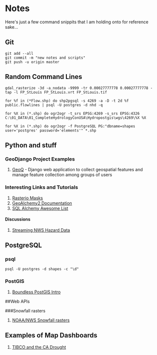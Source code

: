 # Notes
Here's just a few command snippits that I am holding onto for reference sake...
## Git

    git add --all
    git commit -m "new notes and scripts"
    git push -u origin master

## Random Command Lines

    gdal_rasterize -3d -a_nodata -9999 -tr 0.00027777778 0.00027777778 -tap -l FP_StLouis FP_StLouis.vrt FP_StLouis.tif

    for %f in (*Flow.shp) do shp2pgsql -s 4269 -a -D -t 2d %f public.flowlines | psql -U postgres -d nhd -q

    for %X in (*.shp) do ogr2ogr -t_srs EPSG:4269 -s_srs EPSG:4326 C:\01_DATA\01_CompleteHydrologyConUSA\Hydropostgis\wgs\4269\%X %X

    for %X in (*.shp) do ogr2ogr -f PostgreSQL PG:"dbname=shapes user='postgres' password='elements'" *.shp

## Python and stuff

### GeoDjango Project Examples
1. [GeoQ](https://github.com/ngageoint/geoq) - Django web application to collect geospatial features and manage feature collection among groups of users

### Interesting Links and Tutorials
1. [Rasterio Masks](http://snorf.net/blog/2014/11/09/masking-rasterio-layers-with-vector-features/)
1. [GeoAlchemy2 Documentation](https://geoalchemy-2.readthedocs.org/en/0.2.6/orm_tutorial.html)
1. [SQL Alchemy Awesome List](https://github.com/dahlia/awesome-sqlalchemy#gis-and-spatial-databases)

#### Discussions
1. [Streaming NWS Hazard Data](https://github.com/ngageoint/geoq/issues/188)

## PostgreSQL

### psql

    psql -U postgres -d shapes -c "\d"

### PostGIS
1. [Boundless PostGIS Intro](http://workshops.boundlessgeo.com/postgis-intro/)

##Web APIs

###Snowfall rasters
1. [NOAA/NWS Snowfall rasters](http://www.nohrsc.noaa.gov/snowfall/)


## Examples of Map Dashboards
1. [TIBCO and the CA Drought](https://spotfire.cloud.tibco.com/spotfire/wp/render/22694204537/analysis?file=/users/annamarianow/public/california%20drought&waid=6zaDFLK7QEaq5UbmFzKIe-0716011da9yf5y&wavid=0)

